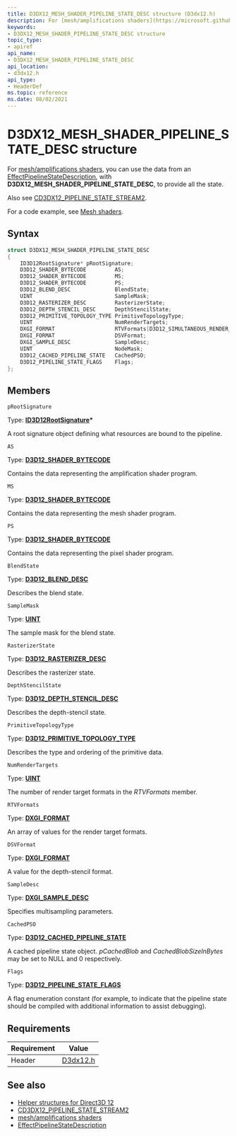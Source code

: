 ```yaml
---
title: D3DX12_MESH_SHADER_PIPELINE_STATE_DESC structure (D3dx12.h)
description: For [mesh/amplifications shaders](https://microsoft.github.io/DirectX-Specs/d3d/MeshShader.html), you can use the data from an [EffectPipelineStateDescription](https://github.com/Microsoft/DirectXTK12/wiki/EffectPipelineStateDescription), with **D3DX12_MESH_SHADER_PIPELINE_STATE_DESC**, to provide all the state.
keywords:
- D3DX12_MESH_SHADER_PIPELINE_STATE_DESC structure
topic_type:
- apiref
api_name:
- D3DX12_MESH_SHADER_PIPELINE_STATE_DESC
api_location:
- d3dx12.h
api_type:
- HeaderDef
ms.topic: reference
ms.date: 08/02/2021
---
```


# D3DX12_MESH_SHADER_PIPELINE_STATE_DESC structure

For [mesh/amplifications shaders](https://microsoft.github.io/DirectX-Specs/d3d/MeshShader.html), you can use the data from an [EffectPipelineStateDescription](https://github.com/Microsoft/DirectXTK12/wiki/EffectPipelineStateDescription), with **D3DX12_MESH_SHADER_PIPELINE_STATE_DESC**, to provide all the state.

Also see [CD3DX12_PIPELINE_STATE_STREAM2](cd3dx12-pipeline-state-stream1.md).

For a code example, see [Mesh shaders](https://github.com/Microsoft/DirectXTK12/wiki/EffectPipelineStateDescription#mesh-shaders).

## Syntax

```cpp
struct D3DX12_MESH_SHADER_PIPELINE_STATE_DESC
{
    ID3D12RootSignature* pRootSignature;
    D3D12_SHADER_BYTECODE         AS;
    D3D12_SHADER_BYTECODE         MS;
    D3D12_SHADER_BYTECODE         PS;
    D3D12_BLEND_DESC              BlendState;
    UINT                          SampleMask;
    D3D12_RASTERIZER_DESC         RasterizerState;
    D3D12_DEPTH_STENCIL_DESC      DepthStencilState;
    D3D12_PRIMITIVE_TOPOLOGY_TYPE PrimitiveTopologyType;
    UINT                          NumRenderTargets;
    DXGI_FORMAT                   RTVFormats[D3D12_SIMULTANEOUS_RENDER_TARGET_COUNT];
    DXGI_FORMAT                   DSVFormat;
    DXGI_SAMPLE_DESC              SampleDesc;
    UINT                          NodeMask;
    D3D12_CACHED_PIPELINE_STATE   CachedPSO;
    D3D12_PIPELINE_STATE_FLAGS    Flags;
};
```

## Members

`pRootSignature`

Type: **[ID3D12RootSignature](/windows/win32/api/d3d12/nn-d3d12-id3d12rootsignature)\***

A root signature object defining what resources are bound to the pipeline.

`AS`

Type: **[D3D12_SHADER_BYTECODE](/windows/win32/api/d3d12/ns-d3d12-d3d12_shader_bytecode)**

Contains the data representing the amplification shader program.

`MS`

Type: **[D3D12_SHADER_BYTECODE](/windows/win32/api/d3d12/ns-d3d12-d3d12_shader_bytecode)**

Contains the data representing the mesh shader program.

`PS`

Type: **[D3D12_SHADER_BYTECODE](/windows/win32/api/d3d12/ns-d3d12-d3d12_shader_bytecode)**

Contains the data representing the pixel shader program.

`BlendState`

Type: **[D3D12_BLEND_DESC](/windows/win32/api/d3d12/ns-d3d12-d3d12_blend_desc)**

Describes the blend state.

`SampleMask`

Type: **[UINT](../winprog/windows-data-types.md)**

The sample mask for the blend state.

`RasterizerState`

Type: **[D3D12_RASTERIZER_DESC](/windows/win32/api/d3d12/ns-d3d12-d3d12_rasterizer_desc)**

Describes the rasterizer state.

`DepthStencilState`

Type: **[D3D12_DEPTH_STENCIL_DESC](/windows/win32/api/d3d12/ns-d3d12-d3d12_depth_stencil_desc)**

Describes the depth-stencil state.

`PrimitiveTopologyType`

Type: **[D3D12_PRIMITIVE_TOPOLOGY_TYPE](/windows/win32/api/d3d12/ne-d3d12-d3d12_primitive_topology_type)**

Describes the type and ordering of the primitive data.

`NumRenderTargets`

Type: **[UINT](../winprog/windows-data-types.md)**

The number of render target formats in the *RTVFormats* member.

`RTVFormats`

Type: **[DXGI_FORMAT](/windows/win32/api/dxgiformat/ne-dxgiformat-dxgi_format)**

An array of values for the render target formats.

`DSVFormat`

Type: **[DXGI_FORMAT](/windows/win32/api/dxgiformat/ne-dxgiformat-dxgi_format)**

A value for the depth-stencil format.

`SampleDesc`

Type: **[DXGI_SAMPLE_DESC](/windows/win32/api/dxgiformat/ne-dxgiformat-dxgi_format)**

Specifies multisampling parameters.

`CachedPSO`

Type: **[D3D12_CACHED_PIPELINE_STATE](/windows/win32/api/d3d12/ns-d3d12-d3d12_cached_pipeline_state)**

A cached pipeline state object. *pCachedBlob* and *CachedBlobSizeInBytes* may be set to NULL and 0 respectively.

`Flags`

Type: **[D3D12_PIPELINE_STATE_FLAGS](/windows/win32/api/d3d12/ne-d3d12-d3d12_pipeline_state_flags)**

A flag enumeration constant (for example, to indicate that the pipeline state should be compiled with additional information to assist debugging).

## Requirements

| Requirement | Value |
|-------------------|-------------------------------------------------------------------------------------|
| Header | [D3dx12.h](https://github.com/microsoft/DirectX-Headers/blob/main/include/directx/d3dx12.h) |

## See also

* [Helper structures for Direct3D 12](helper-structures-for-d3d12.md)
* [CD3DX12_PIPELINE_STATE_STREAM2](cd3dx12-pipeline-state-stream1.md)
* [mesh/amplifications shaders](https://microsoft.github.io/DirectX-Specs/d3d/MeshShader.html)
* [EffectPipelineStateDescription](https://github.com/Microsoft/DirectXTK12/wiki/EffectPipelineStateDescription)
